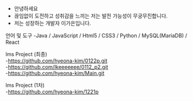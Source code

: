 - 안녕하세요
- 끊임없이 도전하고 성취감을 느끼는 저는 발전 가능성이 무궁무진합니다.
- 저는 성장하는 개발자 이가은입니다.

언어 및 도구
-Java / JavaScript / Html5 / CSS3 / Python / MySQL(MariaDB) / React

lms Project (최종)  
-https://github.com/hyeona-kim/0122p.git  
-https://github.com/lkeeeeeee/0112_p2.git  
-https://github.com/hyeona-kim/Main.git  

lms Project (1차)  
-https://github.com/hyeona-kim/1221p
